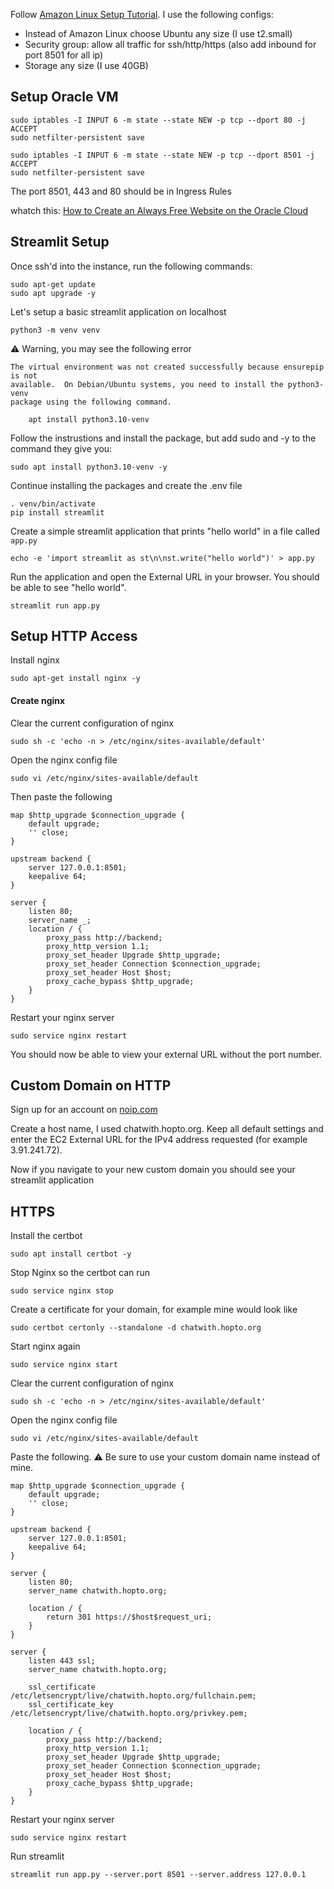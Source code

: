 Follow [Amazon Linux Setup Tutorial](https://docs.aws.amazon.com/AWSEC2/latest/UserGuide/EC2_GetStarted.html). I use the following configs:
- Instead of Amazon Linux choose Ubuntu any size (I use t2.small) 
- Security group: allow all traffic for ssh/http/https (also add inbound for port 8501 for all ip)
- Storage any size (I use 40GB)

## Setup Oracle VM
```
sudo iptables -I INPUT 6 -m state --state NEW -p tcp --dport 80 -j ACCEPT
sudo netfilter-persistent save

sudo iptables -I INPUT 6 -m state --state NEW -p tcp --dport 8501 -j ACCEPT
sudo netfilter-persistent save
```
The port 8501, 443 and 80 should be in Ingress Rules

whatch this: [How to Create an Always Free Website on the Oracle Cloud](https://www.youtube.com/watch?v=yWVD6qmQrb8)

## Streamlit Setup

Once ssh'd into the instance, run the following commands:
```
sudo apt-get update
sudo apt upgrade -y
```

Let's setup a basic streamlit application on localhost
```
python3 -m venv venv
```
⚠️ Warning, you may see the following error
```
The virtual environment was not created successfully because ensurepip is not
available.  On Debian/Ubuntu systems, you need to install the python3-venv
package using the following command.

    apt install python3.10-venv
```
Follow the instrustions and install the package, but add sudo and -y to the command they give you:
```
sudo apt install python3.10-venv -y
```
Continue installing the packages and create the .env file
```
. venv/bin/activate
pip install streamlit
```

Create a simple streamlit application that prints "hello world" in a file called `app.py`
```
echo -e 'import streamlit as st\n\nst.write("hello world")' > app.py
```

Run the application and open the External URL in your browser. You should be able to see "hello world".
```
streamlit run app.py
```

## Setup HTTP Access

Install nginx
```
sudo apt-get install nginx -y
```

#### Create nginx
Clear the current configuration of nginx
```
sudo sh -c 'echo -n > /etc/nginx/sites-available/default'
```
Open the nginx config file
```
sudo vi /etc/nginx/sites-available/default
```

Then paste the following
```
map $http_upgrade $connection_upgrade {
    default upgrade;
    '' close;
}

upstream backend {
    server 127.0.0.1:8501;
    keepalive 64;
}

server {
    listen 80;
    server_name _;
    location / {
        proxy_pass http://backend;
        proxy_http_version 1.1;
        proxy_set_header Upgrade $http_upgrade;
        proxy_set_header Connection $connection_upgrade;
        proxy_set_header Host $host;
        proxy_cache_bypass $http_upgrade;
    }
}
```

Restart your nginx server
```
sudo service nginx restart
```
You should now be able to view your external URL without the port number.

## Custom Domain on HTTP
Sign up for an account on [noip.com](https://www.noip.com/)

Create a host name, I used chatwith.hopto.org. Keep all default settings and enter the EC2 External URL for the IPv4 address requested (for example 3.91.241.72).

Now if you navigate to your new custom domain you should see your streamlit application


## HTTPS

Install the certbot
```
sudo apt install certbot -y
```

Stop Nginx so the certbot can run
```
sudo service nginx stop
```

Create a certificate for your domain, for example mine would look like
```
sudo certbot certonly --standalone -d chatwith.hopto.org
```

Start nginx again
```
sudo service nginx start
```

Clear the current configuration of nginx
```
sudo sh -c 'echo -n > /etc/nginx/sites-available/default'
```
Open the nginx config file
```
sudo vi /etc/nginx/sites-available/default
```

Paste the following. ⚠️ Be sure to use your custom domain name instead of mine.
```
map $http_upgrade $connection_upgrade {
    default upgrade;
    '' close;
}

upstream backend {
    server 127.0.0.1:8501;
    keepalive 64;
}

server {
    listen 80;
    server_name chatwith.hopto.org;

    location / {
        return 301 https://$host$request_uri;
    }
}

server {
    listen 443 ssl;
    server_name chatwith.hopto.org;

    ssl_certificate /etc/letsencrypt/live/chatwith.hopto.org/fullchain.pem;
    ssl_certificate_key /etc/letsencrypt/live/chatwith.hopto.org/privkey.pem;

    location / {
        proxy_pass http://backend;
        proxy_http_version 1.1;
        proxy_set_header Upgrade $http_upgrade;
        proxy_set_header Connection $connection_upgrade;
        proxy_set_header Host $host;
        proxy_cache_bypass $http_upgrade;
    }
}
```

Restart your nginx server
```
sudo service nginx restart
```

Run streamlit
```
streamlit run app.py --server.port 8501 --server.address 127.0.0.1
```

